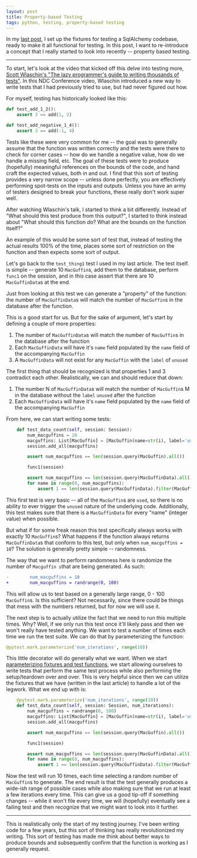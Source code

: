 ```yaml
---
layout: post
title: Property-based Testing
tags: python, testing, property-based testing
---
```


In my [last post](/2020/07/24/Pytest-Sqlalchemy-Test-Fixtures.html), I set up the fixtures for testing a SqlAlchemy codebase, ready to make it all functional for testing. In this post, I want to re-introduce a concept that I really started to look into recently -- property based testing.

---

To start, let's look at the video that kicked off this delve into testing more, [Scott Wlaschin's "The lazy programmer's guide to writing thousands of tests"](https://www.youtube.com/watch?v=IYzDFHx6QPY). In this NDC Conference video, Wlaschin introduced a new way to write tests that I had previously tried to use, but had never figured out how.

For myself, testing has historically looked like this:

```python
def test_add_1_2():
    assert 3 == add(1, 2)

def test_add_negative_1_4():
    assert 3 == add(-1, 4)
```

Tests like these were very common for me -- the goal was to generally assume that the function was written correctly and the tests were there to check for corner cases -- how do we handle a negative value, how do we handle a missing field, etc. The goal of these tests were to produce (hopefully) meaningful references on the bounds of the code, and hand craft the expected values, both in and out. I find that this sort of testing provides a very narrow scope -- unless done perfectly, you are effectively performing spot-tests on the inputs and outputs. Unless you have an army of testers designed to break your functions, these really don't work super well.

After watching Wlaschin's talk, I started to think a bit differently. Instead of "What should this test produce from this output?", I started to think instead about "What should this function _do_? What are the bounds on the function itself?"

An example of this would be some sort of test that, instead of testing the actual results 100% of the time, places some sort of restriction on the function and then expects some sort of output.

<script src="https://gist.github.com/porterdarby/6c9246d036898e6871bb22542031f8b2.js?file=TestThing.py"></script>

Let's go back to the `test_thing1` test I used in my last article. The test itself. is simple -- generate 10 `MacGuffin`s, add them to the database, perform `func1` on the session, and in this case assert that there are 10 `MacGuffinData`s at the end.

Just from looking at this test we can generate a "property" of the function: the number of `MacGuffinData`s will match the number of `MacGuffin`s in the database after the function.

This is a good start for us. But for the sake of argument, let's start by defining a couple of more properties:

1. The number of `MacGuffinData`s will match the number of `MacGuffin`s in the database after the function
2. Each `MacGuffinData` will have it's `name` field populated by the `name` field of the accompanying `MacGuffin`
3. A `MacGuffinData` will not exist for any `MacGuffin` with the `label` of `unused`

The first thing that should be recognized is that properties 1 and 3 contradict each other. Realistically, we can and should reduce that down:

1. The number N of `MacGuffinData`s will match the number of `MacGuffin`s M in the database without the `label` `unused` after the function
2. Each `MacGuffinData` will have it's `name` field populated by the `name` field of the accompanying `MacGuffin`

From here, we can start writing some tests:

```python
    def test_data_count(self, session: Session):
        num_macguffins = 10
        macguffins: List[MacGuffin] = [MacGuffin(name=str(i), label='used') for i in range(0, num_macguffins)]
        session.add_all(macguffins)

        assert num_macguffins == len(session.query(MacGuffin).all())

        func1(session)

        assert num_macguffins == len(session.query(MacGuffinData).all())
        for name in range(0, num_macguffins):
            assert 1 == len(session.query(MacGuffinData).filter(MacGuffinData.name == str(name).all())
```

This first test is very basic -- all of the `MacGuffin`s are `used`, so there is no ability to ever trigger the `unused` nature of the underlying code. Additionally, this test makes sure that there is a `MacGuffinData` for every "name" (integer value) when possible.

But what if for some freak reason this test specifically always works with exactly 10 `MacGuffin`s? What happens if the function always returns `MacGuffinData`s that conform to this test, but only when `num_macguffins = 10`? The solution is generally pretty simple -- randomness.

The way that we want to perform randomness here is randomize the number of `Macguffin s`that are being generated. As such:

```diff
-        num_macguffins = 10
+        num_macguffins = randrange(0, 100)
```

This will allow us to test based on a generally large range, 0 - 100 `MacGuffin`s. Is this sufficient? Not necessarily, since there could be things that mess with the numbers returned, but for now we will use it.

The next step is to actually utilize the fact that we need to run this multiple times. Why? Well, if we only run this test once it'll likely pass and then we won't really have tested anything. We want to test a number of times each time we run the test suite. We can do that by parameterizing the function:

```python
@pytest.mark.parameterize('num_iterations', range(10))
```

This little decorator will do generally what we want. When we start [parameterizing fixtures and test functions](https://docs.pytest.org/en/stable/parametrize.html), we start allowing ourselves to write tests that perform the same test process while also performing the setup/teardown over and over. This is very helpful since then we can utilize the fixtures that we have (written in the last article) to handle a lot of the legwork. What we end up with is:

```python
    @pytest.mark.parameterize('num_iterations', range(10))
    def test_data_count(self, session: Session, num_iterations):
        num_macguffins = randrange(0, 100)
        macguffins: List[MacGuffin] = [MacGuffin(name=str(i), label='used') for i in range(0, num_macguffins)]
        session.add_all(macguffins)

        assert num_macguffins == len(session.query(MacGuffin).all())

        func1(session)

        assert num_macguffins == len(session.query(MacGuffinData).all())
        for name in range(0, num_macguffins):
            assert 1 == len(session.query(MacGuffinData).filter(MacGuffinData.name == str(name).all())
```

Now the test will run 10 times, each time selecting a random number of `MacGuffin`s to generate. The end result is that the test generally produces a wide-ish range of possible cases while also making sure that we run at least a few iterations every time. This can give us a good tip-off if something changes -- while it won't file every time, we will (hopefully) eventually see a failing test and then recognize that we might want to look into it further.

---

This is realistically only the start of my testing journey. I've been writing code for a few years, but this sort of thinking has really revolutionized my writing. This sort of testing has made me think about better ways to produce bounds and subsequently confirm that the function is working as I generally request.